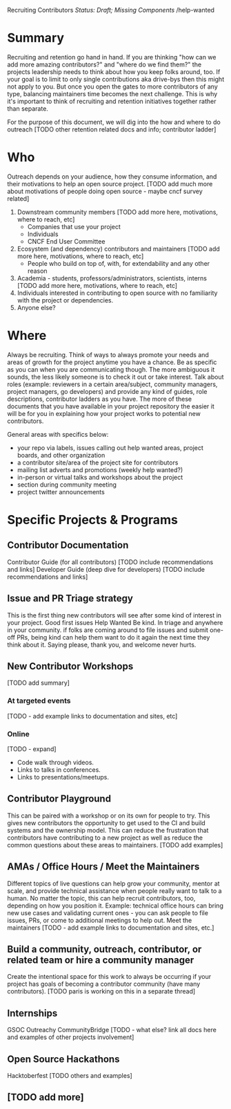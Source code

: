 Recruiting Contributors
*Status: Draft; Missing Components*
/help-wanted

# Summary 

Recruiting and retention go hand in hand. If you are thinking "how can we add more amazing contributors?" and "where do we find them?" the projects leadership needs to think about how you keep folks around, too. If your goal is to limit to only single contributions aka drive-bys then this might not apply to you. But once you open the gates to more contributors of any type, balancing maintainers time becomes the next challenge. This is why it's important to think of recruiting and retention initiatives together rather than separate. 

For the purpose of this document, we will dig into the how and where to do outreach [TODO other retention related docs and info; contributor ladder]

# Who
Outreach depends on your audience, how they consume information, and their motivations to help an open source project.  [TODO add much more about motivations of people doing open source - maybe cncf survey related]

1. Downstream community members
   [TODO add more here, motivations, where to reach, etc]
   - Companies that use your project
   - Individuals
   - CNCF End User Committee 
2. Ecosystem (and dependency) contributors and maintainers
   [TODO add more here, motivations, where to reach, etc]
   - People who build on top of, with, for extendability and any other reason
3. Academia - students, professors/administrators, scientists, interns
   [TODO add more here, motivations, where to reach, etc]
4. Individuals interested in contributing to open source with no familiarity with the project or dependencies. 
5. Anyone else? 

# Where
Always be recruiting. Think of ways to always promote your needs and areas of growth for the project anytime you have a chance. Be as specific as you can when you are communicating though. The more ambiguous it sounds, the less likely someone is to check it out or take interest. Talk about roles (example: reviewers in a certain area/subject, community managers, project managers, go developers) and provide any kind of guides, role descriptions, contributor ladders as you have. The more of these documents that you have available in your project repository the easier it will be for you in explaining how your project works to potential new contributors. 

General areas with specifics below:
- your repo via labels, issues calling out help wanted areas, project boards, and other organization
- a contributor site/area of the project site for contributors
- mailing list adverts and promotions (weekly help wanted?)
- in-person or virtual talks and workshops about the project
- section during community meeting 
- project twitter announcements 

# Specific Projects & Programs 

## Contributor Documentation
Contributor Guide (for all contributors)
[TODO include recommendations and links]
Developer Guide (deep dive for developers)
[TODO include recommendations and links]


## Issue and PR Triage strategy 
This is the first thing new contributors will see after some kind of interest in your project.
Good first issues
Help Wanted
Be kind.
In triage and anywhere in your community. if folks are coming around to file issues and submit one-off PRs, being kind can help them want to do it again the next time they think about it. Saying please, thank you, and welcome never hurts. 


## New Contributor Workshops
[TODO add summary]

### At targeted events
[TODO - add example links to documentation and sites, etc]

### Online 
[TODO - expand]

* Code walk through videos.
* Links to talks in conferences.
* Links to presentations/meetups.

## Contributor Playground
This can be paired with a workshop or on its own for people to try. This gives new contributors the opportunity to get used to the CI and build systems and the ownership model. This can reduce the frustration that contributors have contributing to a new project as well as reduce the common questions about these areas to maintainers. 
[TODO add examples]

## AMAs / Office Hours / Meet the Maintainers
Different topics of live questions can help grow your community, mentor at scale, and provide technical assistance when people really want to talk to a human. No matter the topic, this can help recruit contributors, too, depending on how you position it. 
Example: technical office hours can bring new use cases and validating current ones - you can ask people to file issues, PRs, or come to additional meetings to help out. 
Meet the maintainers
[TODO - add example links to documentation and sites, etc.]

## Build a community, outreach, contributor, or related team or hire a community manager
Create the intentional space for this work to always be occurring if your project has goals of becoming a contributor community (have many contributors). [TODO paris is working on this in a separate thread]

## Internships

GSOC
Outreachy
CommunityBridge
[TODO - what else? link all docs here and examples of other projects involvement] 

## Open Source Hackathons

Hacktoberfest
[TODO others and examples]

## [TODO add more]
